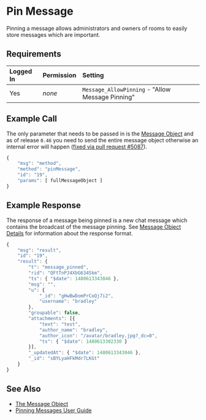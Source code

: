 # Pin Message

Pinning a message allows administrators and owners of rooms to easily store messages which are important.

## Requirements

| Logged In | Permission | Setting |
| :--- | :--- | :--- |
| Yes | _none_ | `Message_AllowPinning` - "Allow Message Pinning" |

## Example Call

The only parameter that needs to be passed in is the [Message Object](../the-message-object.md) and as of release `0.46` you need to send the entire message object otherwise an internal error will happen \([fixed via pull request \#5087](https://github.com/RocketChat/Rocket.Chat/pull/5087)\).

```javascript
{
    "msg": "method",
    "method": "pinMessage",
    "id": "19",
    "params": [ fullMessageObject ]
}
```

## Example Response

The response of a message being pinned is a new chat message which contains the broadcast of the message pinning. See [Message Object Details](../the-message-object.md) for information about the response format.

```javascript
{
    "msg": "result",
    "id": "19",
    "result": {
        "t": "message_pinned",
        "rid": "QFtTnPJ4XbG634Skm",
        "ts": { "$date": 1480613343046 },
        "msg": "",
        "u": {
            "_id": "gHwBwDomPrCoQj7i2",
            "username": "bradley"
        },
        "groupable": false,
        "attachments": [{
            "text": "test",
            "author_name": "bradley",
            "author_icon": "/avatar/bradley.jpg?_dc=0",
            "ts": { "$date": 1480613302330 }
        }],
        "_updatedAt": { "$date": 1480613343046 },
        "_id": "sBYLyaHFkMdr7LKGt"
    }
}
```

## See Also

* [The Message Object](../the-message-object.md)
* [Pinning Messages User Guide](../../../user-guides/messaging.md)

